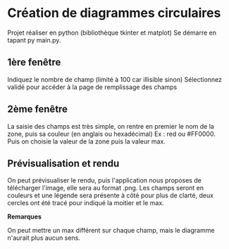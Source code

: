 # Création de diagrammes circulaires

Projet réaliser en python (bibliothèque tkinter et matplot)
Se démarre en tapant py main.py.

## 1ère fenêtre

Indiquez le nombre de champ (limité à 100 car illisible sinon)
Sélectionnez validé pour accéder à la page de remplissage des champs

## 2ème fenêtre

La saisie des champs est très simple, on rentre en premier le nom de la zone, puis sa couleur (en anglais ou hexadécimal)
Ex : red ou #FF0000. Puis on choisie la valeur de la zone puis la valeur max.

## Prévisualisation et rendu

On peut prévisualiser le rendu, puis l'application nous proposes de télécharger l'image, elle sera au format .png.
Les champs seront en couleurs et une légende sera présente à côté pour plus de clarté, deux cercles ont été tracé pour indiqué la moitier et le max.

**Remarques**

On peut mettre un max différent sur chaque champ, mais le diagramme n'aurait plus aucun sens.